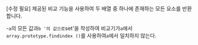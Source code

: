 [수정 필요]
제공된 비교 기능을 사용하여 두 배열 중 하나에 존재하는 모든 요소를 반환합니다.

-`a`의 모든 값과`b '의 값으로`set'을 작성하여 비교기가`a`에서`array.prototype.findindex ()`를 사용하여`a`에서 일치하지 않는다.